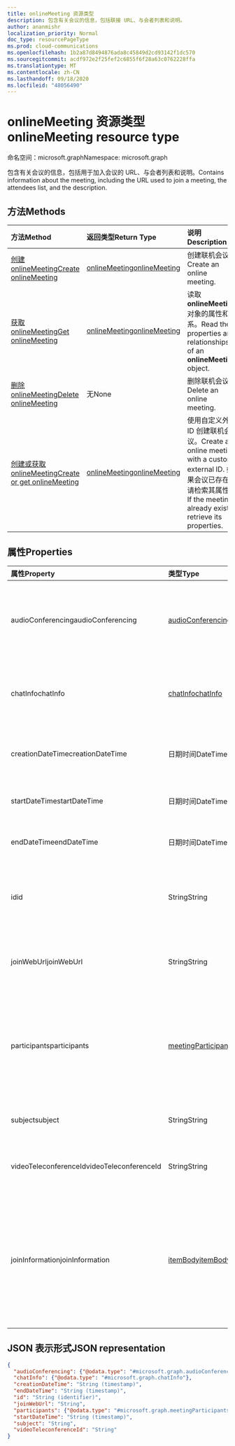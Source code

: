 ```yaml
---
title: onlineMeeting 资源类型
description: 包含有关会议的信息，包括联接 URL、与会者列表和说明。
author: ananmishr
localization_priority: Normal
doc_type: resourcePageType
ms.prod: cloud-communications
ms.openlocfilehash: 1b2a87d8494876ada8c45849d2cd93142f1dc570
ms.sourcegitcommit: acdf972e2f25fef2c6855f6f28a63c0762228ffa
ms.translationtype: MT
ms.contentlocale: zh-CN
ms.lasthandoff: 09/18/2020
ms.locfileid: "48056490"
---
```

# <a name="onlinemeeting-resource-type"></a><span data-ttu-id="97f46-103">onlineMeeting 资源类型</span><span class="sxs-lookup"><span data-stu-id="97f46-103">onlineMeeting resource type</span></span>

<span data-ttu-id="97f46-104">命名空间：microsoft.graph</span><span class="sxs-lookup"><span data-stu-id="97f46-104">Namespace: microsoft.graph</span></span>

<span data-ttu-id="97f46-105">包含有关会议的信息，包括用于加入会议的 URL、与会者列表和说明。</span><span class="sxs-lookup"><span data-stu-id="97f46-105">Contains information about the meeting, including the URL used to join a meeting, the attendees list, and the description.</span></span>

## <a name="methods"></a><span data-ttu-id="97f46-106">方法</span><span class="sxs-lookup"><span data-stu-id="97f46-106">Methods</span></span>

| <span data-ttu-id="97f46-107">方法</span><span class="sxs-lookup"><span data-stu-id="97f46-107">Method</span></span>         | <span data-ttu-id="97f46-108">返回类型</span><span class="sxs-lookup"><span data-stu-id="97f46-108">Return Type</span></span> | <span data-ttu-id="97f46-109">说明</span><span class="sxs-lookup"><span data-stu-id="97f46-109">Description</span></span> |
|:---------------|:--------|:----------|
| [<span data-ttu-id="97f46-110">创建 onlineMeeting</span><span class="sxs-lookup"><span data-stu-id="97f46-110">Create onlineMeeting</span></span>](../api/application-post-onlineMeetings.md) | [<span data-ttu-id="97f46-111">onlineMeeting</span><span class="sxs-lookup"><span data-stu-id="97f46-111">onlineMeeting</span></span>](onlinemeeting.md) | <span data-ttu-id="97f46-112">创建联机会议。</span><span class="sxs-lookup"><span data-stu-id="97f46-112">Create an online meeting.</span></span> |
| [<span data-ttu-id="97f46-113">获取 onlineMeeting</span><span class="sxs-lookup"><span data-stu-id="97f46-113">Get onlineMeeting</span></span>](../api/onlinemeeting-get.md) | [<span data-ttu-id="97f46-114">onlineMeeting</span><span class="sxs-lookup"><span data-stu-id="97f46-114">onlineMeeting</span></span>](onlinemeeting.md) | <span data-ttu-id="97f46-115">读取 **onlineMeeting** 对象的属性和关系。</span><span class="sxs-lookup"><span data-stu-id="97f46-115">Read the properties and relationships of an **onlineMeeting** object.</span></span> |
| [<span data-ttu-id="97f46-116">删除 onlineMeeting</span><span class="sxs-lookup"><span data-stu-id="97f46-116">Delete onlineMeeting</span></span>](../api/onlinemeeting-delete.md) | <span data-ttu-id="97f46-117">无</span><span class="sxs-lookup"><span data-stu-id="97f46-117">None</span></span> | <span data-ttu-id="97f46-118">删除联机会议。</span><span class="sxs-lookup"><span data-stu-id="97f46-118">Delete an online meeting.</span></span> |
| [<span data-ttu-id="97f46-119">创建或获取 onlineMeeting</span><span class="sxs-lookup"><span data-stu-id="97f46-119">Create or get onlineMeeting</span></span>](../api/onlinemeeting-createorget.md) | [<span data-ttu-id="97f46-120">onlineMeeting</span><span class="sxs-lookup"><span data-stu-id="97f46-120">onlineMeeting</span></span>](onlinemeeting.md) | <span data-ttu-id="97f46-121">使用自定义外部 ID 创建联机会议。</span><span class="sxs-lookup"><span data-stu-id="97f46-121">Create an online meeting with a custom, external ID.</span></span> <span data-ttu-id="97f46-122">如果会议已存在，请检索其属性。</span><span class="sxs-lookup"><span data-stu-id="97f46-122">If the meeting already exists, retrieve its properties.</span></span> |

## <a name="properties"></a><span data-ttu-id="97f46-123">属性</span><span class="sxs-lookup"><span data-stu-id="97f46-123">Properties</span></span>

| <span data-ttu-id="97f46-124">属性</span><span class="sxs-lookup"><span data-stu-id="97f46-124">Property</span></span>                  | <span data-ttu-id="97f46-125">类型</span><span class="sxs-lookup"><span data-stu-id="97f46-125">Type</span></span>                                                   | <span data-ttu-id="97f46-126">说明</span><span class="sxs-lookup"><span data-stu-id="97f46-126">Description</span></span>                                                                                                                |
| :------------------------ | :----------------------------------------------------- | :------------------------------------------------------------------------------------------------------------------------- |
| <span data-ttu-id="97f46-127">audioConferencing</span><span class="sxs-lookup"><span data-stu-id="97f46-127">audioConferencing</span></span>         | [<span data-ttu-id="97f46-128">audioConferencing</span><span class="sxs-lookup"><span data-stu-id="97f46-128">audioConferencing</span></span>](audioconferencing.md)              | <span data-ttu-id="97f46-129">电话访问 (电话拨入) 联机会议的信息。</span><span class="sxs-lookup"><span data-stu-id="97f46-129">The phone access (dial-in) information for an online meeting.</span></span> <span data-ttu-id="97f46-130">只读。</span><span class="sxs-lookup"><span data-stu-id="97f46-130">Read-only.</span></span> |
| <span data-ttu-id="97f46-131">chatInfo</span><span class="sxs-lookup"><span data-stu-id="97f46-131">chatInfo</span></span>                  | [<span data-ttu-id="97f46-132">chatInfo</span><span class="sxs-lookup"><span data-stu-id="97f46-132">chatInfo</span></span>](chatinfo.md)                                | <span data-ttu-id="97f46-133">与此联机会议关联的聊天信息。</span><span class="sxs-lookup"><span data-stu-id="97f46-133">The chat information associated with this online meeting.</span></span> |
| <span data-ttu-id="97f46-134">creationDateTime</span><span class="sxs-lookup"><span data-stu-id="97f46-134">creationDateTime</span></span>          | <span data-ttu-id="97f46-135">日期时间</span><span class="sxs-lookup"><span data-stu-id="97f46-135">DateTime</span></span>                                               | <span data-ttu-id="97f46-136">以 UTC 表示的会议创建时间。</span><span class="sxs-lookup"><span data-stu-id="97f46-136">The meeting creation time in UTC.</span></span> <span data-ttu-id="97f46-137">只读。</span><span class="sxs-lookup"><span data-stu-id="97f46-137">Read-only.</span></span> |
| <span data-ttu-id="97f46-138">startDateTime</span><span class="sxs-lookup"><span data-stu-id="97f46-138">startDateTime</span></span>             | <span data-ttu-id="97f46-139">日期时间</span><span class="sxs-lookup"><span data-stu-id="97f46-139">DateTime</span></span>                                               | <span data-ttu-id="97f46-140">以 UTC 表示的会议开始时间。</span><span class="sxs-lookup"><span data-stu-id="97f46-140">The meeting start time in UTC.</span></span> |
| <span data-ttu-id="97f46-141">endDateTime</span><span class="sxs-lookup"><span data-stu-id="97f46-141">endDateTime</span></span>               | <span data-ttu-id="97f46-142">日期时间</span><span class="sxs-lookup"><span data-stu-id="97f46-142">DateTime</span></span>                                               | <span data-ttu-id="97f46-143">以 UTC 表示的会议结束时间。</span><span class="sxs-lookup"><span data-stu-id="97f46-143">The meeting end time in UTC.</span></span> |
| <span data-ttu-id="97f46-144">id</span><span class="sxs-lookup"><span data-stu-id="97f46-144">id</span></span>                        | <span data-ttu-id="97f46-145">String</span><span class="sxs-lookup"><span data-stu-id="97f46-145">String</span></span>                                                 | <span data-ttu-id="97f46-146">与联机会议关联的默认 ID。</span><span class="sxs-lookup"><span data-stu-id="97f46-146">The default ID associated with the online meeting.</span></span> <span data-ttu-id="97f46-147">只读。</span><span class="sxs-lookup"><span data-stu-id="97f46-147">Read-only.</span></span> |
| <span data-ttu-id="97f46-148">joinWebUrl</span><span class="sxs-lookup"><span data-stu-id="97f46-148">joinWebUrl</span></span>                | <span data-ttu-id="97f46-149">String</span><span class="sxs-lookup"><span data-stu-id="97f46-149">String</span></span>                                                 | <span data-ttu-id="97f46-150">联机会议的加入 URL。</span><span class="sxs-lookup"><span data-stu-id="97f46-150">The join URL of the online meeting.</span></span> <span data-ttu-id="97f46-151">只读。</span><span class="sxs-lookup"><span data-stu-id="97f46-151">Read-only.</span></span>|
| <span data-ttu-id="97f46-152">participants</span><span class="sxs-lookup"><span data-stu-id="97f46-152">participants</span></span>              | [<span data-ttu-id="97f46-153">meetingParticipants</span><span class="sxs-lookup"><span data-stu-id="97f46-153">meetingParticipants</span></span>](meetingparticipants.md)          | <span data-ttu-id="97f46-154">与联机会议关联的参与者。</span><span class="sxs-lookup"><span data-stu-id="97f46-154">The participants associated with the online meeting.</span></span>  <span data-ttu-id="97f46-155">这包括组织者和与会者。</span><span class="sxs-lookup"><span data-stu-id="97f46-155">This includes the organizer and the attendees.</span></span> |
| <span data-ttu-id="97f46-156">subject</span><span class="sxs-lookup"><span data-stu-id="97f46-156">subject</span></span>                   | <span data-ttu-id="97f46-157">String</span><span class="sxs-lookup"><span data-stu-id="97f46-157">String</span></span>                                                 | <span data-ttu-id="97f46-158">联机会议的主题。</span><span class="sxs-lookup"><span data-stu-id="97f46-158">The subject of the online meeting.</span></span> |
| <span data-ttu-id="97f46-159">videoTeleconferenceId</span><span class="sxs-lookup"><span data-stu-id="97f46-159">videoTeleconferenceId</span></span>     | <span data-ttu-id="97f46-160">String</span><span class="sxs-lookup"><span data-stu-id="97f46-160">String</span></span>                                                 | <span data-ttu-id="97f46-161">视频电话会议 ID。</span><span class="sxs-lookup"><span data-stu-id="97f46-161">The video teleconferencing ID.</span></span> <span data-ttu-id="97f46-162">只读。</span><span class="sxs-lookup"><span data-stu-id="97f46-162">Read-only.</span></span> |
| <span data-ttu-id="97f46-163">joinInformation</span><span class="sxs-lookup"><span data-stu-id="97f46-163">joinInformation</span></span> | [<span data-ttu-id="97f46-164">itemBody</span><span class="sxs-lookup"><span data-stu-id="97f46-164">itemBody</span></span>](itembody.md) | <span data-ttu-id="97f46-165">请求 HTTP 标头中指定的语言和区域设置变量中的联接信息 `Accept-Language` 。</span><span class="sxs-lookup"><span data-stu-id="97f46-165">The join information in the language and locale variant specified in the `Accept-Language` request HTTP header.</span></span> <span data-ttu-id="97f46-166">只读。</span><span class="sxs-lookup"><span data-stu-id="97f46-166">Read-only.</span></span> |

## <a name="json-representation"></a><span data-ttu-id="97f46-167">JSON 表示形式</span><span class="sxs-lookup"><span data-stu-id="97f46-167">JSON representation</span></span>

<!-- {
  "blockType": "resource",
  "optionalProperties": [

  ],
  "@odata.type": "microsoft.graph.onlineMeeting"
}-->
```json
{
  "audioConferencing": {"@odata.type": "#microsoft.graph.audioConferencing"},
  "chatInfo": {"@odata.type": "#microsoft.graph.chatInfo"},
  "creationDateTime": "String (timestamp)",
  "endDateTime": "String (timestamp)",
  "id": "String (identifier)",
  "joinWebUrl": "String",
  "participants": {"@odata.type": "#microsoft.graph.meetingParticipants"},
  "startDateTime": "String (timestamp)",
  "subject": "String",
  "videoTeleconferenceId": "String"
}
```

<!-- uuid: 8fcb5dbc-d5aa-4681-8e31-b001d5168d79
2015-10-25 14:57:30 UTC -->
<!-- {
  "type": "#page.annotation",
  "description": "onlineMeeting resource",
  "keywords": "",
  "section": "documentation",
  "tocPath": ""
}-->

